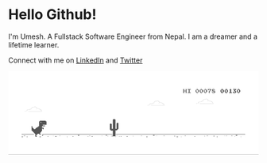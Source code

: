 # Hello Github!


I'm Umesh. A Fullstack Software Engineer from Nepal. I am a dreamer and a lifetime learner.

Connect with me on <a href="https://linkedin.com/in/umschaudhary">LinkedIn</a> and <a href="https://twitter.com/iamumess">Twitter</a>

![Dino](https://raw.githubusercontent.com/umschaudhary/umschaudhary/master/dino.gif)

